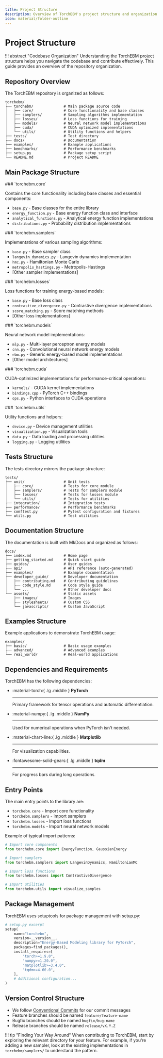 ```yaml
---
title: Project Structure
description: Overview of TorchEBM's project structure and organization
icon: material/folder-outline
---
```


# Project Structure

!!! abstract "Codebase Organization"
    Understanding the TorchEBM project structure helps you navigate the codebase and contribute effectively. This guide provides an overview of the repository organization.

## Repository Overview

The TorchEBM repository is organized as follows:

```
torchebm/
├── torchebm/              # Main package source code
│   ├── core/              # Core functionality and base classes
│   ├── samplers/          # Sampling algorithms implementation
│   ├── losses/            # Loss functions for training
│   ├── models/            # Neural network model implementations
│   ├── cuda/              # CUDA optimized implementations
│   └── utils/             # Utility functions and helpers
├── tests/                 # Test directory
├── docs/                  # Documentation
├── examples/              # Example applications
├── benchmarks/            # Performance benchmarks
├── setup.py               # Package setup script
└── README.md              # Project README
```

## Main Package Structure

<div class="grid" markdown>

<div markdown>
### `torchebm.core`

Contains the core functionality including base classes and essential components:

* `base.py` - Base classes for the entire library
* `energy_function.py` - Base energy function class and interface
* `analytical_functions.py` - Analytical energy function implementations
* `distributions.py` - Probability distribution implementations
</div>

<div markdown>
### `torchebm.samplers`

Implementations of various sampling algorithms:

* `base.py` - Base sampler class
* `langevin_dynamics.py` - Langevin dynamics implementation
* `hmc.py` - Hamiltonian Monte Carlo
* `metropolis_hastings.py` - Metropolis-Hastings
* [Other sampler implementations]
</div>

</div>

<div class="grid" markdown>

<div markdown>
### `torchebm.losses`

Loss functions for training energy-based models:

* `base.py` - Base loss class
* `contrastive_divergence.py` - Contrastive divergence implementations
* `score_matching.py` - Score matching methods
* [Other loss implementations]
</div>

<div markdown>
### `torchebm.models`

Neural network model implementations:

* `mlp.py` - Multi-layer perceptron energy models
* `cnn.py` - Convolutional neural network energy models
* `ebm.py` - Generic energy-based model implementations
* [Other model architectures]
</div>

</div>

<div class="grid" markdown>

<div markdown>
### `torchebm.cuda`

CUDA-optimized implementations for performance-critical operations:

* `kernels/` - CUDA kernel implementations
* `bindings.cpp` - PyTorch C++ bindings
* `ops.py` - Python interfaces to CUDA operations
</div>

<div markdown>
### `torchebm.utils`

Utility functions and helpers:

* `device.py` - Device management utilities
* `visualization.py` - Visualization tools
* `data.py` - Data loading and processing utilities
* `logging.py` - Logging utilities
</div>

</div>

## Tests Structure

The tests directory mirrors the package structure:

```
tests/
├── unit/                  # Unit tests
│   ├── core/              # Tests for core module
│   ├── samplers/          # Tests for samplers module
│   ├── losses/            # Tests for losses module
│   └── utils/             # Tests for utilities
├── integration/           # Integration tests
├── performance/           # Performance benchmarks
├── conftest.py            # Pytest configuration and fixtures
└── utils.py               # Test utilities
```

## Documentation Structure

The documentation is built with MkDocs and organized as follows:

```
docs/
├── index.md               # Home page
├── getting_started.md     # Quick start guide
├── guides/                # User guides
├── api/                   # API reference (auto-generated)
├── examples/              # Example documentation
├── developer_guide/       # Developer documentation
│   ├── contributing.md    # Contributing guidelines
│   ├── code_style.md      # Code style guide
│   └── ...                # Other developer docs
└── assets/                # Static assets
    ├── images/            # Images
    ├── stylesheets/       # Custom CSS
    └── javascripts/       # Custom JavaScript
```

## Examples Structure

Example applications to demonstrate TorchEBM usage:

```
examples/
├── basic/                 # Basic usage examples
├── advanced/              # Advanced examples
└── real_world/            # Real-world applications
```

## Dependencies and Requirements

TorchEBM has the following dependencies:

<div class="grid cards" markdown>

-   :material-torch:{ .lg .middle } __PyTorch__

    ---

    Primary framework for tensor operations and automatic differentiation.

-   :material-numpy:{ .lg .middle } __NumPy__

    ---

    Used for numerical operations when PyTorch isn't needed.

-   :material-chart-line:{ .lg .middle } __Matplotlib__

    ---

    For visualization capabilities.

-   :fontawesome-solid-gears:{ .lg .middle } __tqdm__

    ---

    For progress bars during long operations.

</div>

## Entry Points

The main entry points to the library are:

* `torchebm.core` - Import core functionality
* `torchebm.samplers` - Import samplers
* `torchebm.losses` - Import loss functions
* `torchebm.models` - Import neural network models

Example of typical import patterns:

```python
# Import core components
from torchebm.core import EnergyFunction, GaussianEnergy

# Import samplers
from torchebm.samplers import LangevinDynamics, HamiltonianMC

# Import loss functions
from torchebm.losses import ContrastiveDivergence

# Import utilities
from torchebm.utils import visualize_samples
```

## Package Management

TorchEBM uses setuptools for package management with setup.py:

```python
# setup.py excerpt
setup(
    name="torchebm",
    version=__version__,
    description="Energy-Based Modeling library for PyTorch",
    packages=find_packages(),
    install_requires=[
        "torch>=1.9.0",
        "numpy>=1.20.0",
        "matplotlib>=3.4.0",
        "tqdm>=4.60.0",
    ],
    # Additional configuration...
)
```

## Version Control Structure

* We follow [Conventional Commits](https://www.conventionalcommits.org/) for our commit messages
* Feature branches should be named `feature/feature-name`
* Bugfix branches should be named `bugfix/bug-name`
* Release branches should be named `release/vX.Y.Z`

!!! tip "Finding Your Way Around"
    When contributing to TorchEBM, start by exploring the relevant directory for your feature. For example, if you're adding a new sampler, look at the existing implementations in `torchebm/samplers/` to understand the pattern. 